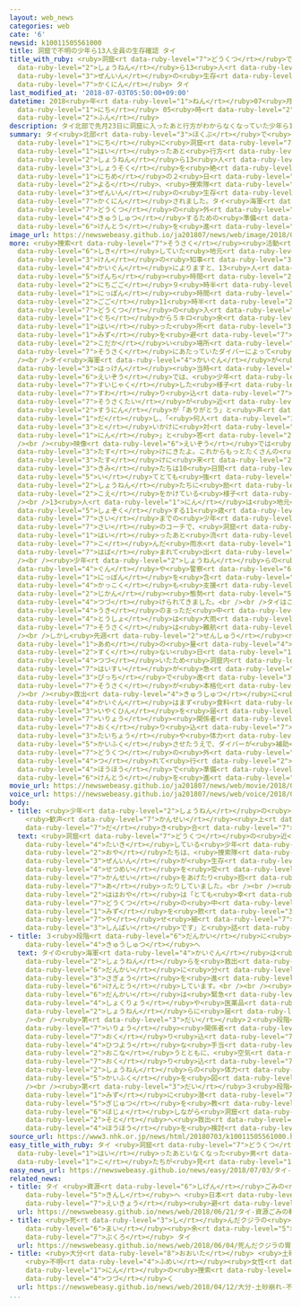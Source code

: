 ```yaml
---
layout: web_news
categories: web
cate: '6'
newsid: k10011505561000
title: 洞窟で不明の少年ら13人全員の生存確認 タイ
title_with_ruby: <ruby>洞窟<rt data-ruby-level="7">どうくつ</rt></ruby>で<ruby>不明<rt data-ruby-level="4">ふめい</rt></ruby>の<ruby>少年<rt
  data-ruby-level="2">しょうねん</rt></ruby>ら13<ruby>人<rt data-ruby-level="1">にん</rt></ruby><ruby>全員<rt
  data-ruby-level="3">ぜんいん</rt></ruby>の<ruby>生存<rt data-ruby-level="6">せいぞん</rt></ruby><ruby>確認<rt
  data-ruby-level="7">かくにん</rt></ruby> タイ
last_modified_at: '2018-07-03T05:50:00+09:00'
datetime: 2018<ruby>年<rt data-ruby-level="1">ねん</rt></ruby>07<ruby>月<rt data-ruby-level="1">がつ</rt></ruby>03<ruby>日<rt
  data-ruby-level="1">にち</rt></ruby> 05<ruby>時<rt data-ruby-level="2">じ</rt></ruby>50<ruby>分<rt
  data-ruby-level="2">ふん</rt></ruby>
description: タイ北部で先月23日に洞窟に入ったあと行方がわからなくなっていた少年ら13人は、消息を絶ってから10日目の２日夜、捜索隊によって全員の生存が確認されました。タイ海軍は洞窟の外へ救出するための準備や検討を進めています。
summary: タイ<ruby>北部<rt data-ruby-level="3">ほくぶ</rt></ruby>で<ruby>先月<rt data-ruby-level="1">せんげつ</rt></ruby>23<ruby>日<rt
  data-ruby-level="1">にち</rt></ruby>に<ruby>洞窟<rt data-ruby-level="7">どうくつ</rt></ruby>に<ruby>入<rt
  data-ruby-level="1">はい</rt></ruby>ったあと<ruby>行方<rt data-ruby-level="8">ゆくえ</rt></ruby>がわからなくなっていた<ruby>少年<rt
  data-ruby-level="2">しょうねん</rt></ruby>ら13<ruby>人<rt data-ruby-level="1">にん</rt></ruby>は、<ruby>消息<rt
  data-ruby-level="3">しょうそく</rt></ruby>を<ruby>絶<rt data-ruby-level="5">た</rt></ruby>ってから10<ruby>日目<rt
  data-ruby-level="1">にちめ</rt></ruby>の２<ruby>日<rt data-ruby-level="1">にち</rt></ruby><ruby>夜<rt
  data-ruby-level="2">よる</rt></ruby>、<ruby>捜索隊<rt data-ruby-level="7">そうさくたい</rt></ruby>によって<ruby>全員<rt
  data-ruby-level="3">ぜんいん</rt></ruby>の<ruby>生存<rt data-ruby-level="6">せいぞん</rt></ruby>が<ruby>確認<rt
  data-ruby-level="7">かくにん</rt></ruby>されました。タイ<ruby>海軍<rt data-ruby-level="4">かいぐん</rt></ruby>は<ruby>洞窟<rt
  data-ruby-level="7">どうくつ</rt></ruby>の<ruby>外<rt data-ruby-level="2">そと</rt></ruby>へ<ruby>救出<rt
  data-ruby-level="4">きゅうしゅつ</rt></ruby>するための<ruby>準備<rt data-ruby-level="5">じゅんび</rt></ruby>や<ruby>検討<rt
  data-ruby-level="6">けんとう</rt></ruby>を<ruby>進<rt data-ruby-level="3">すす</rt></ruby>めています。
image_url: https://newswebeasy.github.io/ja201807/news/web/image/2018/07/03/K10011505561_1807030623_1807030624_01_03.jpg
more: <ruby>捜索<rt data-ruby-level="7">そうさく</rt></ruby><ruby>活動<rt data-ruby-level="3">かつどう</rt></ruby>を<ruby>指揮<rt
  data-ruby-level="6">しき</rt></ruby>していた<ruby>地元<rt data-ruby-level="2">じもと</rt></ruby>チェンライ<ruby>県<rt
  data-ruby-level="3">けん</rt></ruby>の<ruby>知事<rt data-ruby-level="3">ちじ</rt></ruby>やタイ<ruby>海軍<rt
  data-ruby-level="4">かいぐん</rt></ruby>によりますと、13<ruby>人<rt data-ruby-level="1">にん</rt></ruby>は<ruby>現地<rt
  data-ruby-level="5">げんち</rt></ruby><ruby>時間<rt data-ruby-level="2">じかん</rt></ruby>の２<ruby>日午後<rt
  data-ruby-level="2">にちごご</rt></ruby>９<ruby>時半<rt data-ruby-level="2">じはん</rt></ruby>ごろ（<ruby>日本<rt
  data-ruby-level="1">にっぽん</rt></ruby><ruby>時間<rt data-ruby-level="2">じかん</rt></ruby><ruby>午後<rt
  data-ruby-level="2">ごご</rt></ruby>11<ruby>時半<rt data-ruby-level="2">じはん</rt></ruby>ごろ）、<ruby>洞窟<rt
  data-ruby-level="7">どうくつ</rt></ruby>の<ruby>入<rt data-ruby-level="1">い</rt></ruby>り<ruby>口<rt
  data-ruby-level="1">ぐち</rt></ruby>から５キロ<ruby>余<rt data-ruby-level="5">あま</rt></ruby>り<ruby>入<rt
  data-ruby-level="1">はい</rt></ruby>った<ruby>所<rt data-ruby-level="3">ところ</rt></ruby>にある、<ruby>水<rt
  data-ruby-level="1">みず</rt></ruby>を<ruby>避<rt data-ruby-level="7">さ</rt></ruby>けられる<ruby>小高<rt
  data-ruby-level="2">こだか</rt></ruby>い<ruby>場所<rt data-ruby-level="3">ばしょ</rt></ruby>で、<ruby>捜索<rt
  data-ruby-level="7">そうさく</rt></ruby>にあたっていたダイバーによって<ruby>発見<rt data-ruby-level="3">はっけん</rt></ruby>されました。<br
  /><br />タイ<ruby>海軍<rt data-ruby-level="4">かいぐん</rt></ruby>が<ruby>公開<rt data-ruby-level="3">こうかい</rt></ruby>した<ruby>発見<rt
  data-ruby-level="3">はっけん</rt></ruby><ruby>当時<rt data-ruby-level="2">とうじ</rt></ruby>の<ruby>映像<rt
  data-ruby-level="6">えいぞう</rt></ruby>では、<ruby>少年<rt data-ruby-level="2">しょうねん</rt></ruby>らは<ruby>衰弱<rt
  data-ruby-level="7">すいじゃく</rt></ruby>した<ruby>様子<rt data-ruby-level="3">ようす</rt></ruby>で<ruby>座<rt
  data-ruby-level="7">すわ</rt></ruby>り<ruby>込<rt data-ruby-level="7">こ</rt></ruby>んでいますが、<ruby>捜索隊<rt
  data-ruby-level="7">そうさくたい</rt></ruby>が<ruby>近<rt data-ruby-level="2">ちか</rt></ruby>づくと<ruby>数人<rt
  data-ruby-level="2">すうにん</rt></ruby>が「ありがとう」と<ruby>声<rt data-ruby-level="2">こえ</rt></ruby>を<ruby>出<rt
  data-ruby-level="1">だ</rt></ruby>し、「<ruby>何人<rt data-ruby-level="2">なんにん</rt></ruby>いるか？」との<ruby>問<rt
  data-ruby-level="3">と</rt></ruby>いかけに<ruby>対<rt data-ruby-level="3">たい</rt></ruby>して「13<ruby>人<rt
  data-ruby-level="1">にん</rt></ruby>」と<ruby>答<rt data-ruby-level="2">こた</rt></ruby>えています。<br
  /><br /><ruby>映像<rt data-ruby-level="6">えいぞう</rt></ruby>では<ruby>捜索隊<rt data-ruby-level="7">そうさくたい</rt></ruby>が「<ruby>助<rt
  data-ruby-level="3">たす</rt></ruby>けにきたよ。これからもっとたくさんの<ruby>人<rt data-ruby-level="1">ひと</rt></ruby>が<ruby>助<rt
  data-ruby-level="3">たす</rt></ruby>けに<ruby>来<rt data-ruby-level="2">く</rt></ruby>るよ。<ruby>君<rt
  data-ruby-level="3">きみ</rt></ruby>たちは10<ruby>日間<rt data-ruby-level="2">にちかん</rt></ruby>もここに<ruby>居<rt
  data-ruby-level="5">い</rt></ruby>てとても<ruby>強<rt data-ruby-level="2">つよ</rt></ruby>いね」などと、<ruby>少年<rt
  data-ruby-level="2">しょうねん</rt></ruby>たちに<ruby>励<rt data-ruby-level="7">はげ</rt></ruby>ましの<ruby>声<rt
  data-ruby-level="2">こえ</rt></ruby>をかけている<ruby>様子<rt data-ruby-level="3">ようす</rt></ruby>もうかがえます。<br
  /><br />13<ruby>人<rt data-ruby-level="1">にん</rt></ruby>は<ruby>地元<rt data-ruby-level="2">じもと</rt></ruby>サッカーチームに<ruby>所属<rt
  data-ruby-level="5">しょぞく</rt></ruby>する11<ruby>歳<rt data-ruby-level="7">さい</rt></ruby>から16<ruby>歳<rt
  data-ruby-level="7">さい</rt></ruby>までの<ruby>少年<rt data-ruby-level="2">しょうねん</rt></ruby>と25<ruby>歳<rt
  data-ruby-level="7">さい</rt></ruby>のコーチで、<ruby>洞窟<rt data-ruby-level="7">どうくつ</rt></ruby>に<ruby>入<rt
  data-ruby-level="1">はい</rt></ruby>ったあと<ruby>流<rt data-ruby-level="7">なが</rt></ruby>れ<ruby>込<rt
  data-ruby-level="7">こ</rt></ruby>んだ<ruby>雨水<rt data-ruby-level="1">あまみず</rt></ruby>に<ruby>阻<rt
  data-ruby-level="7">はば</rt></ruby>まれて<ruby>出<rt data-ruby-level="1">で</rt></ruby>られなくなっていました。<br
  /><br /><ruby>少年<rt data-ruby-level="2">しょうねん</rt></ruby>らの<ruby>捜索<rt data-ruby-level="7">そうさく</rt></ruby>はタイの<ruby>軍<rt
  data-ruby-level="4">ぐん</rt></ruby>や<ruby>警察<rt data-ruby-level="6">けいさつ</rt></ruby>のほか<ruby>日本<rt
  data-ruby-level="1">にっぽん</rt></ruby>を<ruby>含<rt data-ruby-level="7">ふく</rt></ruby>めた<ruby>各国<rt
  data-ruby-level="4">かっこく</rt></ruby>も<ruby>支援<rt data-ruby-level="7">しえん</rt></ruby>して24<ruby>時間<rt
  data-ruby-level="2">じかん</rt></ruby><ruby>態勢<rt data-ruby-level="5">たいせい</rt></ruby>で<ruby>続<rt
  data-ruby-level="4">つづ</rt></ruby>けられてきました。<br /><br />タイはこの<ruby>時期<rt data-ruby-level="3">じき</rt></ruby>、<ruby>雨季<rt
  data-ruby-level="4">うき</rt></ruby>のまっただ<ruby>中<rt data-ruby-level="1">なか</rt></ruby>で、<ruby>当初<rt
  data-ruby-level="4">とうしょ</rt></ruby>は<ruby>大雨<rt data-ruby-level="1">おおあめ</rt></ruby>により<ruby>捜索<rt
  data-ruby-level="7">そうさく</rt></ruby>は<ruby>難航<rt data-ruby-level="6">なんこう</rt></ruby>しました。<br
  /><br />しかし<ruby>先週<rt data-ruby-level="2">せんしゅう</rt></ruby><ruby>土曜日<rt data-ruby-level="2">どようび</rt></ruby>からは<ruby>雨<rt
  data-ruby-level="1">あめ</rt></ruby>の<ruby>量<rt data-ruby-level="4">りょう</rt></ruby>が<ruby>少<rt
  data-ruby-level="2">すく</rt></ruby>ない<ruby>日<rt data-ruby-level="1">ひ</rt></ruby>が<ruby>続<rt
  data-ruby-level="4">つづ</rt></ruby>いたため<ruby>洞窟内<rt data-ruby-level="7">どうくつない</rt></ruby>の<ruby>排水<rt
  data-ruby-level="7">はいすい</rt></ruby>が<ruby>急<rt data-ruby-level="3">きゅう</rt></ruby><ruby>ピッチ<rt
  data-ruby-level="3">ぴっち</rt></ruby>で<ruby>進<rt data-ruby-level="3">すす</rt></ruby>み、ダイバーによる<ruby>捜索<rt
  data-ruby-level="7">そうさく</rt></ruby>が<ruby>本格化<rt data-ruby-level="5">ほんかくか</rt></ruby>していました。<br
  /><br /><ruby>救出<rt data-ruby-level="4">きゅうしゅつ</rt></ruby>に<ruby>向<rt data-ruby-level="3">む</rt></ruby>けてタイ<ruby>海軍<rt
  data-ruby-level="4">かいぐん</rt></ruby>はまず<ruby>食料<rt data-ruby-level="4">しょくりょう</rt></ruby>や<ruby>医薬品<rt
  data-ruby-level="3">いやくひん</rt></ruby>を<ruby>届<rt data-ruby-level="6">とど</rt></ruby>け、<ruby>医療<rt
  data-ruby-level="7">いりょう</rt></ruby><ruby>関係者<rt data-ruby-level="4">かんけいしゃ</rt></ruby>も<ruby>送<rt
  data-ruby-level="7">おく</rt></ruby>り<ruby>込<rt data-ruby-level="7">こ</rt></ruby>んで<ruby>体調<rt
  data-ruby-level="3">たいちょう</rt></ruby>や<ruby>体力<rt data-ruby-level="2">たいりょく</rt></ruby>を<ruby>回復<rt
  data-ruby-level="5">かいふく</rt></ruby>させたうえで、ダイバーが<ruby>補助<rt data-ruby-level="6">ほじょ</rt></ruby>しながら<ruby>洞窟<rt
  data-ruby-level="7">どうくつ</rt></ruby>の<ruby>外<rt data-ruby-level="2">そと</rt></ruby>へと<ruby>連<rt
  data-ruby-level="4">つ</rt></ruby>れて<ruby>行<rt data-ruby-level="2">い</rt></ruby>く<ruby>方法<rt
  data-ruby-level="4">ほうほう</rt></ruby>で<ruby>準備<rt data-ruby-level="5">じゅんび</rt></ruby>や<ruby>検討<rt
  data-ruby-level="6">けんとう</rt></ruby>を<ruby>進<rt data-ruby-level="3">すす</rt></ruby>めています。
movie_url: https://newswebeasy.github.io/ja201807/news/web/movie/2018/07/03/k10011505561_201807030623_201807030624.mp4
voice_url: https://newswebeasy.github.io/ja201807/news/web/voice/2018/07/03/k10011505561_201807030623_201807030624.mp3
body:
- title: <ruby>少年<rt data-ruby-level="2">しょうねん</rt></ruby>の<ruby>親<rt data-ruby-level="2">おや</rt></ruby>たち
    <ruby>歓声<rt data-ruby-level="7">かんせい</rt></ruby><ruby>上<rt data-ruby-level="1">あ</rt></ruby>げ<ruby>抱<rt
    data-ruby-level="7">だ</rt></ruby>き<ruby>合<rt data-ruby-level="7">あ</rt></ruby>う
  text: <ruby>洞窟<rt data-ruby-level="7">どうくつ</rt></ruby>の<ruby>近<rt data-ruby-level="2">ちか</rt></ruby>くで<ruby>待機<rt
    data-ruby-level="4">たいき</rt></ruby>している<ruby>少年<rt data-ruby-level="2">しょうねん</rt></ruby>の<ruby>親<rt
    data-ruby-level="2">おや</rt></ruby>たちは、<ruby>捜索隊<rt data-ruby-level="7">そうさくたい</rt></ruby>から<ruby>全員<rt
    data-ruby-level="3">ぜんいん</rt></ruby>が<ruby>生存<rt data-ruby-level="6">せいぞん</rt></ruby>しているとの<ruby>説明<rt
    data-ruby-level="4">せつめい</rt></ruby>を<ruby>受<rt data-ruby-level="3">う</rt></ruby>けたあと、<ruby>歓声<rt
    data-ruby-level="7">かんせい</rt></ruby>をあげたり<ruby>抱<rt data-ruby-level="7">だ</rt></ruby>き<ruby>合<rt
    data-ruby-level="7">あ</rt></ruby>ったりしていました。<br /><br /><ruby>少年<rt data-ruby-level="2">しょうねん</rt></ruby>の<ruby>母親<rt
    data-ruby-level="2">ははおや</rt></ruby>は「とても<ruby>幸<rt data-ruby-level="3">しあわ</rt></ruby>せです。<ruby>洞窟<rt
    data-ruby-level="7">どうくつ</rt></ruby>の<ruby>中<rt data-ruby-level="1">なか</rt></ruby>は<ruby>水<rt
    data-ruby-level="1">みず</rt></ruby>を<ruby>飲<rt data-ruby-level="3">の</rt></ruby>むしかないので<ruby>痩<rt
    data-ruby-level="7">や</rt></ruby>せ<ruby>細<rt data-ruby-level="7">ほそ</rt></ruby>っているのではないかと<ruby>心配<rt
    data-ruby-level="3">しんぱい</rt></ruby>です」と<ruby>話<rt data-ruby-level="2">はな</rt></ruby>していました。
- title: ３<ruby>段階<rt data-ruby-level="6">だんかい</rt></ruby>に<ruby>分<rt data-ruby-level="2">わ</rt></ruby>けて<ruby>救出<rt
    data-ruby-level="4">きゅうしゅつ</rt></ruby>へ
  text: タイの<ruby>海軍<rt data-ruby-level="4">かいぐん</rt></ruby>は<ruby>今後<rt data-ruby-level="2">こんご</rt></ruby>、<ruby>少年<rt
    data-ruby-level="2">しょうねん</rt></ruby>らを<ruby>救出<rt data-ruby-level="4">きゅうしゅつ</rt></ruby>するまで３<ruby>段階<rt
    data-ruby-level="6">だんかい</rt></ruby>に<ruby>分<rt data-ruby-level="2">わ</rt></ruby>けて<ruby>作業<rt
    data-ruby-level="3">さぎょう</rt></ruby>を<ruby>進<rt data-ruby-level="3">すす</rt></ruby>めることを<ruby>検討<rt
    data-ruby-level="6">けんとう</rt></ruby>しています。<br /><br /><ruby>第<rt data-ruby-level="3">だい</rt></ruby>１<ruby>段階<rt
    data-ruby-level="6">だんかい</rt></ruby>は<ruby>緊急<rt data-ruby-level="7">きんきゅう</rt></ruby>の<ruby>食料<rt
    data-ruby-level="4">しょくりょう</rt></ruby>や<ruby>医薬品<rt data-ruby-level="3">いやくひん</rt></ruby>を<ruby>少年<rt
    data-ruby-level="2">しょうねん</rt></ruby>らに<ruby>届<rt data-ruby-level="6">とど</rt></ruby>けます。<br
    /><br /><ruby>第<rt data-ruby-level="3">だい</rt></ruby>２<ruby>段階<rt data-ruby-level="6">だんかい</rt></ruby>は<ruby>医療<rt
    data-ruby-level="7">いりょう</rt></ruby><ruby>関係者<rt data-ruby-level="4">かんけいしゃ</rt></ruby>を<ruby>送<rt
    data-ruby-level="7">おく</rt></ruby>り<ruby>込<rt data-ruby-level="7">こ</rt></ruby>んで<ruby>必要<rt
    data-ruby-level="4">ひつよう</rt></ruby>な<ruby>手当<rt data-ruby-level="2">てあ</rt></ruby>てを<ruby>行<rt
    data-ruby-level="2">おこな</rt></ruby>うとともに、<ruby>空気<rt data-ruby-level="1">くうき</rt></ruby>も<ruby>送<rt
    data-ruby-level="7">おく</rt></ruby>り<ruby>込<rt data-ruby-level="7">こ</rt></ruby>んで<ruby>少年<rt
    data-ruby-level="2">しょうねん</rt></ruby>らの<ruby>体力<rt data-ruby-level="2">たいりょく</rt></ruby>の<ruby>回復<rt
    data-ruby-level="5">かいふく</rt></ruby>を<ruby>図<rt data-ruby-level="7">はか</rt></ruby>ります。<br
    /><br /><ruby>第<rt data-ruby-level="3">だい</rt></ruby>３<ruby>段階<rt data-ruby-level="6">だんかい</rt></ruby>では、<ruby>水<rt
    data-ruby-level="1">みず</rt></ruby>に<ruby>潜<rt data-ruby-level="7">もぐ</rt></ruby>る<ruby>技術<rt
    data-ruby-level="5">ぎじゅつ</rt></ruby>を<ruby>教<rt data-ruby-level="2">おし</rt></ruby>えたうえで、ダイバーが<ruby>補助<rt
    data-ruby-level="6">ほじょ</rt></ruby>しながら<ruby>洞窟<rt data-ruby-level="7">どうくつ</rt></ruby>の<ruby>外<rt
    data-ruby-level="2">そと</rt></ruby>へ<ruby>救出<rt data-ruby-level="4">きゅうしゅつ</rt></ruby>するという<ruby>方法<rt
    data-ruby-level="4">ほうほう</rt></ruby>を<ruby>検討<rt data-ruby-level="6">けんとう</rt></ruby>しているということです。
source_url: https://www3.nhk.or.jp/news/html/20180703/k10011505561000.html
easy_title_with_ruby: タイ <ruby>洞窟<rt data-ruby-level="7">どうくつ</rt></ruby>に<ruby>入<rt
  data-ruby-level="1">はい</rt></ruby>ったあといなくなった<ruby>男<rt data-ruby-level="1">おとこ</rt></ruby>の<ruby>子<rt
  data-ruby-level="1">こ</rt></ruby>たちが<ruby>見<rt data-ruby-level="1">み</rt></ruby>つかる
easy_news_url: https://newswebeasy.github.io/news/easy/2018/07/03/タイ-洞窟に入ったあといなくなった男の子たちが見つかる
related_news:
- title: タイ <ruby>資源<rt data-ruby-level="6">しげん</rt></ruby>ごみの<ruby>輸入<rt data-ruby-level="5">ゆにゅう</rt></ruby><ruby>禁止<rt
    data-ruby-level="5">きんし</rt></ruby>へ <ruby>日本<rt data-ruby-level="1">にっぽん</rt></ruby>への<ruby>影響<rt
    data-ruby-level="7">えいきょう</rt></ruby><ruby>避<rt data-ruby-level="7">さ</rt></ruby>けられず
  url: https://newswebeasy.github.io/news/web/2018/06/21/タイ-資源ごみの輸入禁止へ-日本への影響避けられず
- title: <ruby>死<rt data-ruby-level="3">し</rt></ruby>んだクジラの<ruby>胃<rt data-ruby-level="4">い</rt></ruby>から80<ruby>枚<rt
    data-ruby-level="6">まい</rt></ruby><ruby>余<rt data-ruby-level="5">よ</rt></ruby>のプラスチック<ruby>袋<rt
    data-ruby-level="7">ぶくろ</rt></ruby> タイ
  url: https://newswebeasy.github.io/news/web/2018/06/04/死んだクジラの胃から80枚余のプラスチック袋-タイ
- title: <ruby>大分<rt data-ruby-level="8">おおいた</rt></ruby> <ruby>土砂崩<rt data-ruby-level="7">どしゃくず</rt></ruby>れ
    <ruby>不明<rt data-ruby-level="4">ふめい</rt></ruby><ruby>女性<rt data-ruby-level="5">じょせい</rt></ruby>５<ruby>人<rt
    data-ruby-level="1">にん</rt></ruby>の<ruby>捜索<rt data-ruby-level="7">そうさく</rt></ruby><ruby>続<rt
    data-ruby-level="4">つづ</rt></ruby>く
  url: https://newswebeasy.github.io/news/web/2018/04/12/大分-土砂崩れ-不明女性5人の捜索続く
...
```

